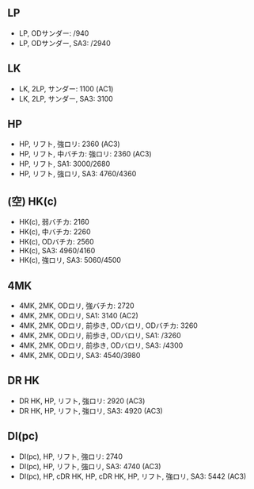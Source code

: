 ## LP

- LP, ODサンダー: /940
- LP, ODサンダー, SA3: /2940

## LK

- LK, 2LP, サンダー: 1100 (AC1)
- LK, 2LP, サンダー, SA3: 3100

## HP

- HP, リフト, 強ロリ: 2360 (AC3)
- HP, リフト, 中バチカ: 強ロリ: 2360 (AC3)
- HP, リフト, SA1: 3000/2680
- HP, リフト, 強ロリ, SA3: 4760/4360

## (空) HK(c)

- HK(c), 弱バチカ: 2160
- HK(c), 中バチカ: 2260
- HK(c), ODバチカ: 2560
- HK(c), SA3: 4960/4160
- HK(c), 強ロリ, SA3: 5060/4500

## 4MK

- 4MK, 2MK, ODロリ, 強バチカ: 2720
- 4MK, 2MK, ODロリ, SA1: 3140 (AC2)
- 4MK, 2MK, ODロリ, 前歩き, ODバロリ, ODバチカ: 3260
- 4MK, 2MK, ODロリ, 前歩き, ODバロリ, SA1: /3260
- 4MK, 2MK, ODロリ, 前歩き, ODバロリ, SA3: /4300
- 4MK, 2MK, ODロリ, SA3: 4540/3980

## DR HK

- DR HK, HP, リフト, 強ロリ: 2920 (AC3)
- DR HK, HP, リフト, 強ロリ, SA3: 4920 (AC3)

## DI(pc)

- DI(pc), HP, リフト, 強ロリ: 2740
- DI(pc), HP, リフト, 強ロリ, SA3: 4740 (AC3)
- DI(pc), HP, cDR HK, HP, cDR HK, HP, リフト, 強ロリ, SA3: 5442 (AC3)
